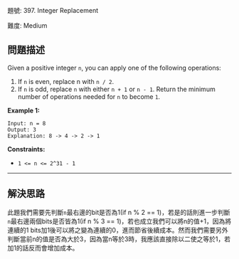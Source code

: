題號: 397. Integer Replacement

難度: Medium

## 問題描述

Given a positive integer `n`, you can apply one of the following operations:

1. If `n` is even, replace n with `n / 2`.
2. If `n` is odd, replace `n` with either `n + 1` or `n - 1`.
Return the minimum number of operations needed for `n` to become `1`.

**Example 1:**

```
Input: n = 8
Output: 3
Explanation: 8 -> 4 -> 2 -> 1
```

**Constraints:**

- `1 <= n <= 2^31 - 1`


---
## 解決思路

此題我們需要先判斷`n`最右邊的bit是否為1(if n % 2 == 1)，若是的話則進一步判斷`n`最右邊兩個bits是否皆為1(if n % 3 == 1)，若也成立我們可以將n的值+1，因為將連續的1 bits加1後可以將之變為連續的0，進而節省後續成本。然而我們需要另外判斷當前n的值是否為大於3，因為當n等於3時，我應該直接除以二使之等於1，若加1的話反而會增加成本。






